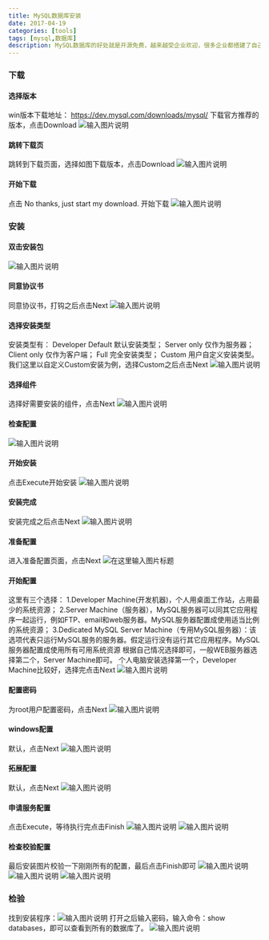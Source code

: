 ```yaml
---
title: MySQL数据库安装
date: 2017-04-19
categories: [tools]
tags: [mysql,数据库]
description: MySQL数据库的好处就是开源免费，越来越受企业欢迎，很多企业都搭建了自己的MySQL服务架构，如MHA、MMM等，这一切都要先从安装说起....
---
```

### 下载 
#### 选择版本 
win版本下载地址： https://dev.mysql.com/downloads/mysql/ 
下载官方推荐的版本，点击Download 
![输入图片说明](https://static.oschina.net/uploads/img/201704/19092259_gdOn.png "在这里输入图片标题")

#### 跳转下载页 
跳转到下载页面，选择如图下载版本，点击Download 
![输入图片说明](https://static.oschina.net/uploads/img/201704/19092412_jobb.png "在这里输入图片标题")

#### 开始下载 
点击 No thanks, just start my download. 开始下载 
![输入图片说明](https://static.oschina.net/uploads/img/201704/19092811_gzax.png "在这里输入图片标题")

### 安装 
#### 双击安装包 
![输入图片说明](https://static.oschina.net/uploads/img/201704/19093909_7HKw.png "在这里输入图片标题")

#### 同意协议书 
同意协议书，打钩之后点击Next 
![输入图片说明](https://static.oschina.net/uploads/img/201704/19094110_g9E6.png "在这里输入图片标题")

#### 选择安装类型 
安装类型有：
Developer Default 默认安装类型；
Server only 仅作为服务器；
Client only 仅作为客户端； 
Full 完全安装类型；
Custom 用户自定义安装类型。
我们这里以自定义Custom安装为例，选择Custom之后点击Next 
![输入图片说明](https://static.oschina.net/uploads/img/201704/19094412_r7Ww.png "在这里输入图片标题")

#### 选择组件 
选择好需要安装的组件，点击Next 
![输入图片说明](https://static.oschina.net/uploads/img/201704/19101703_esu9.png "在这里输入图片标题")

#### 检查配置 
![输入图片说明](https://static.oschina.net/uploads/img/201704/19100453_rTOT.png "在这里输入图片标题")

#### 开始安装 
点击Execute开始安装 
![输入图片说明](https://static.oschina.net/uploads/img/201704/19100528_Dp0t.png "在这里输入图片标题")

#### 安装完成 
安装完成之后点击Next
![输入图片说明](https://static.oschina.net/uploads/img/201704/19102347_NlcB.png "在这里输入图片标题")

#### 准备配置 
进入准备配置页面，点击Next 
![](https://static.oschina.net/uploads/img/201704/19102512_4YF4.png "在这里输入图片标题")

#### 开始配置 
这里有三个选择： 
1.Developer Machine(开发机器)，个人用桌面工作站，占用最少的系统资源； 
2.Server Machine（服务器），MySQL服务器可以同其它应用程序一起运行，例如FTP、email和web服务器。MySQL服务器配置成使用适当比例的系统资源； 
3.Dedicated MySQL Server Machine（专用MySQL服务器）：该选项代表只运行MySQL服务的服务器。假定运行没有运行其它应用程序。MySQL服务器配置成使用所有可用系统资源 
根据自己情况选择即可，一般WEB服务器选择第二个，Server Machine即可。 
个人电脑安装选择第一个，Developer Machine比较好，选择完点击Next
![输入图片说明](https://static.oschina.net/uploads/img/201704/19103022_AVRV.png "在这里输入图片标题") 

#### 配置密码 
为root用户配置密码，点击Next 
![输入图片说明](https://static.oschina.net/uploads/img/201704/19103153_XXPd.png "在这里输入图片标题")

#### windows配置 
默认，点击Next 
![输入图片说明](https://static.oschina.net/uploads/img/201704/19103345_QIo5.png "在这里输入图片标题")

#### 拓展配置 
默认，点击Next 
![输入图片说明](https://static.oschina.net/uploads/img/201704/19103414_c8dd.png "在这里输入图片标题")

#### 申请服务配置 
点击Execute，等待执行完点击Finish 
![输入图片说明](https://static.oschina.net/uploads/img/201704/19103521_5T0p.png "在这里输入图片标题") 
![输入图片说明](https://static.oschina.net/uploads/img/201704/19103925_nIf5.png "在这里输入图片标题")

#### 检查校验配置 
最后安装图片校验一下刚刚所有的配置，最后点击Finish即可 
![输入图片说明](https://static.oschina.net/uploads/img/201704/19104053_Hs5z.png "在这里输入图片标题")
![输入图片说明](https://static.oschina.net/uploads/img/201704/19104129_L8aH.png "在这里输入图片标题")
![输入图片说明](https://static.oschina.net/uploads/img/201704/19104241_Ugiv.png "在这里输入图片标题")

### 检验 
找到安装程序：![输入图片说明](https://static.oschina.net/uploads/img/201704/19105026_F3pg.png "在这里输入图片标题") 
打开之后输入密码，输入命令：show databases，即可以查看到所有的数据库了。 
![输入图片说明](https://static.oschina.net/uploads/img/201704/19105256_gntX.png "在这里输入图片标题")